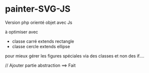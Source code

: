 # painter-SVG-JS

Version php orienté objet avec Js

à optimiser avec 

- classe carré extends rectangle
- classe cercle extends ellipse

pour mieux gérer les figures spéciales via des classes et non des if....

// Ajouter partie abstraction ==> Fait
